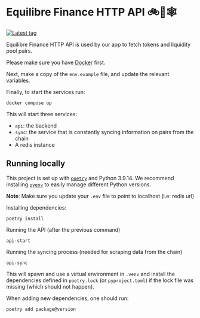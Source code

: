 # Equilibre Finance HTTP API 🚲💨🕸️

[![Latest tag](https://github.com/equilibre-finance/api/actions/workflows/tag-ci.yml/badge.svg)](https://github.com/equilibre-finance/api/actions/workflows/tag-ci.yml)

Equilibre Finance HTTP API is used by our app to fetch tokens and liquidity
pool pairs.

Please make sure you have [Docker](https://docs.docker.com/install/) first.

Next, make a copy of the `env.example` file, and update the relevant variables.

Finally, to start the services run:

    docker compose up

This will start three services:
- `api`: the backend
- `sync`: the service that is constantly syncing information on pairs from the chain
- A redis instance

## Running locally
This project is set up with [`poetry`](https://python-poetry.org/docs/) and Python 3.9.14. We recommend installing
[`pyenv`](https://github.com/pyenv/pyenv) to easily manage different Python versions.

**Note**: Make sure you update your `.env` file to point to localhost (i.e: redis url)

Installing dependencies:

    poetry install

Running the API (after the previous command)

    api-start

Running the syncing process (needed for scraping data from the chain)

    api-sync

This will spawn and use a virtual environment in `.venv` and install the dependencies defined in `poetry.lock`
(or `pyproject.toml`) if the lock file was missing (which should not happen).

When adding new dependencies, one should run:

    poetry add package@version
